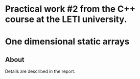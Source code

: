 # Practical work #2 from the C++ course at the LETI university.
# One dimensional static arrays

## About
Details are described in the report.